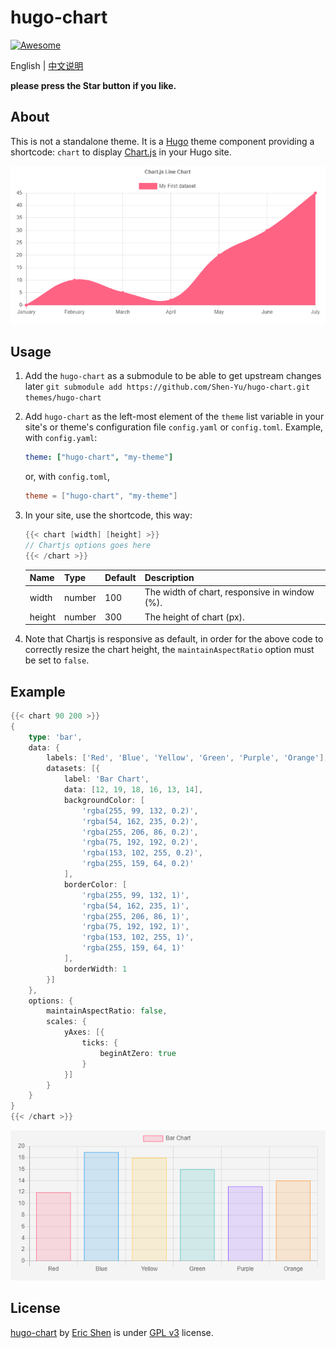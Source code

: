 # hugo-chart

[![Awesome](https://awesome.re/badge.svg)](https://github.com/budparr/awesome-hugo)

English | [中文说明](README_zh-CN.md)

**please press the Star button if you like.**

## About

This is not a standalone theme. It is a [Hugo](https://gohugo.io) theme component providing a shortcode: `chart` to display [Chart.js](https://www.chartjs.org/) in your Hugo site. 

![Screenshot](screenshots/1.png)

## Usage

1. Add the `hugo-chart` as a submodule to be able to get upstream changes later `git submodule add https://github.com/Shen-Yu/hugo-chart.git themes/hugo-chart`
2. Add `hugo-chart` as the left-most element of the `theme` list variable in your site's or theme's configuration file `config.yaml` or `config.toml`. Example, with `config.yaml`:
    ```yaml
    theme: ["hugo-chart", "my-theme"]
    ```
    or, with `config.toml`,
    ```toml
    theme = ["hugo-chart", "my-theme"]
    ```
3. In your site, use the shortcode, this way:
    ```go
    {{< chart [width] [height] >}}
    // Chartjs options goes here
    {{< /chart >}}

    ```

    |  Name   | Type  | Default  | Description  |
    |  ----  | ----  | ----  | ----  |
    | width  | number | 100 | The width of chart, responsive in window (%).  |
    | height  | number | 300 | The height of chart (px). |
    
4. Note that Chartjs is responsive as default, in order for the above code to correctly resize the chart height, the `maintainAspectRatio` option must be set to `false`.

## Example

```go
{{< chart 90 200 >}}
{
    type: 'bar',
    data: {
        labels: ['Red', 'Blue', 'Yellow', 'Green', 'Purple', 'Orange'],
        datasets: [{
            label: 'Bar Chart',
            data: [12, 19, 18, 16, 13, 14],
            backgroundColor: [
                'rgba(255, 99, 132, 0.2)',
                'rgba(54, 162, 235, 0.2)',
                'rgba(255, 206, 86, 0.2)',
                'rgba(75, 192, 192, 0.2)',
                'rgba(153, 102, 255, 0.2)',
                'rgba(255, 159, 64, 0.2)'
            ],
            borderColor: [
                'rgba(255, 99, 132, 1)',
                'rgba(54, 162, 235, 1)',
                'rgba(255, 206, 86, 1)',
                'rgba(75, 192, 192, 1)',
                'rgba(153, 102, 255, 1)',
                'rgba(255, 159, 64, 1)'
            ],
            borderWidth: 1
        }]
    },
    options: {
        maintainAspectRatio: false,
        scales: {
            yAxes: [{
                ticks: {
                    beginAtZero: true
                }
            }]
        }
    }
}
{{< /chart >}}
```

![Bar chart](screenshots/2.png)

## License

[hugo-chart](https://github.com/Shen-Yu/hugo-chart) by [Eric Shen](https://github.com/Shen-Yu) is under [GPL v3](https://github.com/Shen-Yu/hugo-chart/blob/master/LICENSE) license.
